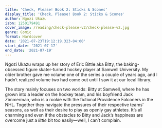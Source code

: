 ```yaml
---
title: 'Check, Please! Book 2: Sticks & Scones'
display_title: 'Check, Please! Book 2: Sticks & Scones'
author: Ngozi Ukazu
isbn: 1250179491
cover_image: /reading/check-please-v2/check-please-v2.jpg
genre: Comic
format: Hardcover
date: '2021-07-23T19:12:19.323-04:00'
start_date: '2021-07-17'
end_date: '2021-07-19'
---
```


Ngozi Ukazu wraps up her story of Eric Bittle aka Bitty, the baking-obsessed figure skater-turned hockey player at Samwell University. My older brother gave me volume one of the series a couple of years ago, and I hadn’t realized volume two had come out until I saw it at our local library.

The story mainly focuses on two worlds: Bitty at Samwell, where he has grown into a leader on the hockey team, and his boyfriend Jack Zimmerman, who is a rookie with the fictional  Providence Falconers in the NHL. Together they navigate the pressures of their respective teams’ seasons, as well as their desire to play as openly gay athletes. It’s all charming and even if the obstacles to Bitty and Jack’s happiness are overcome just a *little* bit too easily—well, I can’t complain.
